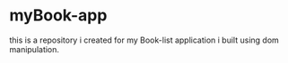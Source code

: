 # myBook-app
this is a repository i created for my Book-list application i built using dom manipulation.
